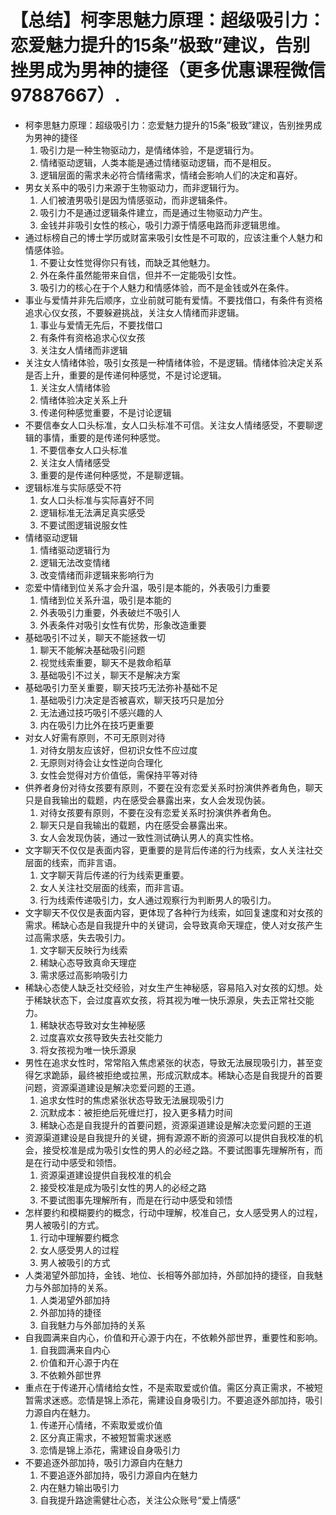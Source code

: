 # 【总结】柯李思魅力原理：超级吸引力：恋爱魅力提升的15条”极致”建议，告别挫男成为男神的捷径（更多优惠课程微信97887667）.

-   柯李思魅力原理：超级吸引力：恋爱魅力提升的15条”极致”建议，告别挫男成为男神的捷径
    1.  吸引力是一种生物驱动力，是情绪体验，不是逻辑行为。
    2.  情绪驱动逻辑，人类本能是通过情绪驱动逻辑，而不是相反。
    3.  逻辑层面的需求未必符合情绪需求，情绪会影响人们的决定和喜好。
-   男女关系中的吸引力来源于生物驱动力，而非逻辑行为。
    1.  人们被渣男吸引是因为情感驱动，而非逻辑条件。
    2.  吸引力不是通过逻辑条件建立，而是通过生物驱动力产生。
    3.  金钱并非吸引女性的核心，吸引力源于情感电路而非逻辑思维。
-   通过标榜自己的博士学历或财富来吸引女性是不可取的，应该注重个人魅力和情感体验。
    1.  不要让女性觉得你只有钱，而缺乏其他魅力。
    2.  外在条件虽然能带来自信，但并不一定能吸引女性。
    3.  吸引力的核心在于个人魅力和情感体验，而不是金钱或外在条件。
-   事业与爱情并非先后顺序，立业前就可能有爱情。不要找借口，有条件有资格追求心仪女孩，不要躲避挑战，关注女人情绪而非逻辑。
    1.  事业与爱情无先后，不要找借口
    2.  有条件有资格追求心仪女孩
    3.  关注女人情绪而非逻辑
-   关注女人情绪体验，吸引女孩是一种情绪体验，不是逻辑。情绪体验决定关系是否上升，重要的是传递何种感觉，不是讨论逻辑。
    1.  关注女人情绪体验
    2.  情绪体验决定关系上升
    3.  传递何种感觉重要，不是讨论逻辑
-   不要信奉女人口头标准，女人口头标准不可信。关注女人情绪感受，不要聊逻辑的事情，重要的是传递何种感觉。
    1.  不要信奉女人口头标准
    2.  关注女人情绪感受
    3.  重要的是传递何种感觉，不是聊逻辑。
-   逻辑标准与实际感受不符
    1.  女人口头标准与实际喜好不同
    2.  逻辑标准无法满足真实感受
    3.  不要试图逻辑说服女性
-   情绪驱动逻辑
    1.  情绪驱动逻辑行为
    2.  逻辑无法改变情绪
    3.  改变情绪而非逻辑来影响行为
-   恋爱中情绪到位关系才会升温，吸引是本能的，外表吸引力重要
    1.  情绪到位关系升温，吸引是本能的
    2.  外表吸引力重要，外表破烂不吸引人
    3.  外表条件对吸引女性有优势，形象改造重要
-   基础吸引不过关，聊天不能拯救一切
    1.  聊天不能解决基础吸引问题
    2.  视觉线索重要，聊天不是救命稻草
    3.  基础吸引不过关，聊天不是解决方案
-   基础吸引力至关重要，聊天技巧无法弥补基础不足
    1.  基础吸引力决定是否被喜欢，聊天技巧只是加分
    2.  无法通过技巧吸引不感兴趣的人
    3.  内在吸引力比外在技巧更重要
-   对女人好需有原则，不可无原则对待
    1.  对待女朋友应该好，但初识女性不应过度
    2.  无原则对待会让女性逆向合理化
    3.  女性会觉得对方价值低，需保持平等对待
-   供养者身份对待女孩要有原则，不要在没有恋爱关系时扮演供养者角色，聊天只是自我输出的载题，内在感受会暴露出来，女人会发现伪装。
    1.  对待女孩要有原则，不要在没有恋爱关系时扮演供养者角色。
    2.  聊天只是自我输出的载题，内在感受会暴露出来。
    3.  女人会发现伪装，通过一致性测试确认男人的真实性格。
-   文字聊天不仅仅是表面内容，更重要的是背后传递的行为线索，女人关注社交层面的线索，而非言语。
    1.  文字聊天背后传递的行为线索更重要。
    2.  女人关注社交层面的线索，而非言语。
    3.  行为线索传递吸引力，女人通过观察行为判断男人的吸引力。
-   文字聊天不仅仅是表面内容，更体现了各种行为线索，如回复速度和对女孩的需求。稀缺心态是自我提升中的关键词，会导致真命天理症，使人对女孩产生过高需求感，失去吸引力。
    1.  文字聊天反映行为线索
    2.  稀缺心态导致真命天理症
    3.  需求感过高影响吸引力
-   稀缺心态使人缺乏社交经验，对女生产生神秘感，容易陷入对女孩的幻想。处于稀缺状态下，会过度喜欢女孩，将其视为唯一快乐源泉，失去正常社交能力。
    1.  稀缺状态导致对女生神秘感
    2.  过度喜欢女孩导致失去社交能力
    3.  将女孩视为唯一快乐源泉
-   男性在追求女性时，常常陷入焦虑紧张的状态，导致无法展现吸引力，甚至变得乞求跪舔，最终被拒绝或拉黑，形成沉默成本。稀缺心态是自我提升的首要问题，资源渠道建设是解决恋爱问题的王道。
    1.  追求女性时的焦虑紧张状态导致无法展现吸引力
    2.  沉默成本：被拒绝后死缠烂打，投入更多精力时间
    3.  稀缺心态是自我提升的首要问题，资源渠道建设是解决恋爱问题的王道
-   资源渠道建设是自我提升的关键，拥有源源不断的资源可以提供自我校准的机会，接受校准是成为吸引女性的男人的必经之路。不要试图事先理解所有，而是在行动中感受和领悟。
    1.  资源渠道建设提供自我校准的机会
    2.  接受校准是成为吸引女性的男人的必经之路
    3.  不要试图事先理解所有，而是在行动中感受和领悟
-   怎样要约和模糊要约的概念，行动中理解，校准自己，女人感受男人的过程，男人被吸引的方式。
    1.  行动中理解要约概念
    2.  女人感受男人的过程
    3.  男人被吸引的方式
-   人类渴望外部加持，金钱、地位、长相等外部加持，外部加持的捷径，自我魅力与外部加持的关系。
    1.  人类渴望外部加持
    2.  外部加持的捷径
    3.  自我魅力与外部加持的关系
-   自我圆满来自内心，价值和开心源于内在，不依赖外部世界，重要性和影响。
    1.  自我圆满来自内心
    2.  价值和开心源于内在
    3.  不依赖外部世界
-   重点在于传递开心情绪给女性，不是索取爱或价值。需区分真正需求，不被短暂需求迷惑。恋情是锦上添花，需建设自身吸引力。不要追逐外部加持，吸引力源自内在魅力。
    1.  传递开心情绪，不索取爱或价值
    2.  区分真正需求，不被短暂需求迷惑
    3.  恋情是锦上添花，需建设自身吸引力
-   不要追逐外部加持，吸引力源自内在魅力
    1.  不要追逐外部加持，吸引力源自内在魅力
    2.  内在魅力输出吸引力
    3.  自我提升路途需健壮心态，关注公众账号“爱上情感”
